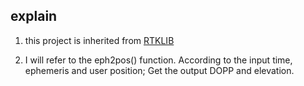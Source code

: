 ## explain

1. this project is inherited from [RTKLIB](https://github.com/tomojitakasu/RTKLIB)

2. I will refer to the eph2pos() function. According to the input time, ephemeris and user position; Get the output DOPP and elevation.


